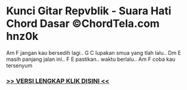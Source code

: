 
 # Kunci Gitar Repvblik - Suara Hati Chord Dasar ©ChordTela.com hnz0k


Am F jangan kau bersedih lagi.. G C lupakan smua yang tlah lalu.. Dm E masih panjang jalan ini.. F E pastikan.. waktu berlalu.. Am F coba kau tersenyum

###  <a href="https://shortlighzx.web.app?sq=Kunci Gitar Repvblik - Suara Hati Chord Dasar ©ChordTela.com"> >> VERSI LENGKAP KLIK DISINI << </a>
